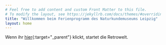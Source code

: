 ```yaml
---
# Feel free to add content and custom Front Matter to this file.
# To modify the layout, see https://jekyllrb.com/docs/themes/#overriding-theme-defaults
title: "Willkommen beim Ferienprogramm des Naturkundemuseums Leipzig"
layout: home
---
```



Wenn ihr [hier](https://malwastesten.ja.ishalt.so){:target="_parent"} klickt, startet die Retrowelt.
